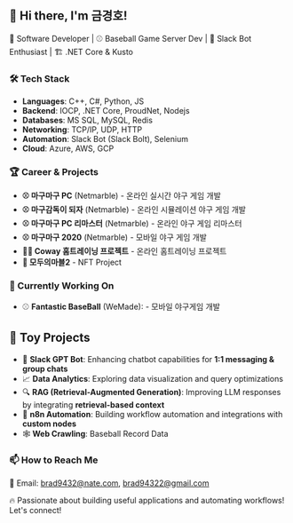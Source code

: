 ## 👋 Hi there, I'm 금경호!
🚀 Software Developer | ⚾ Baseball Game Server Dev | 🤖 Slack Bot Enthusiast | 🏗️ .NET Core & Kusto  

### 🛠️ Tech Stack
- **Languages**: C++, C#, Python, JS  
- **Backend**: IOCP, .NET Core, ProudNet, Nodejs
- **Databases**: MS SQL, MySQL, Redis  
- **Networking**: TCP/IP, UDP, HTTP  
- **Automation**: Slack Bot (Slack Bolt), Selenium  
- **Cloud**: Azure, AWS, GCP  

### 🏆 Career & Projects
- **⚾ 마구마구 PC** (Netmarble) - 온라인 실시간 야구 게임 개발
- **⚾ 마구감독이 되자** (Netmarble) - 온라인 시뮬레이션 야구 게임 개발  
- **⚾ 마구마구 PC 리마스터** (Netmarble) - 온라인 야구 게임 리마스터
- **⚾ 마구마구 2020** (Netmarble) - 모바일 야구 게임 개발
- **🚴‍♂️ Coway 홈트레이닝 프로젝트** - 온라인 홈트레이닝 프로젝트
- **🎲 모두의마블2** - NFT Project
  
### 🌱 Currently Working On  
- ⚾ **Fantastic BaseBall** (WeMade): - 모바일 야구게임 개발
  
## 🚀 Toy Projects  
- 🤖 **Slack GPT Bot**: Enhancing chatbot capabilities for **1:1 messaging & group chats**  
- 📈 **Data Analytics**: Exploring data visualization and query optimizations  
- 🔍 **RAG (Retrieval-Augmented Generation)**: Improving LLM responses by integrating **retrieval-based context**  
- 🔄 **n8n Automation**: Building workflow automation and integrations with **custom nodes**
- 🕸️ **Web Crawling**: Baseball Record Data

 
### 📫 How to Reach Me  
📧 Email: brad9432@nate.com, brad94322@gmail.com



🔥 Passionate about building useful applications and automating workflows! Let's connect!  
